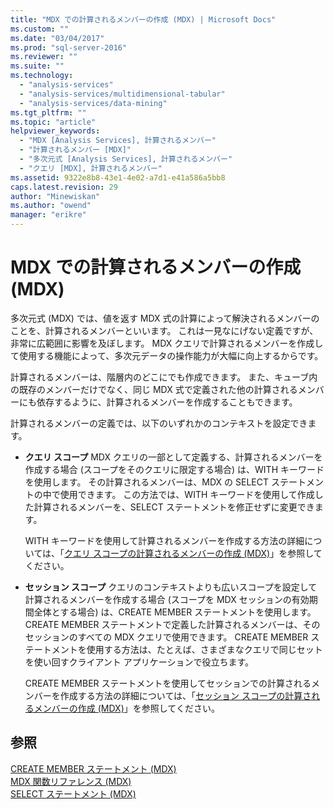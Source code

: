 ```yaml
---
title: "MDX での計算されるメンバーの作成 (MDX) | Microsoft Docs"
ms.custom: ""
ms.date: "03/04/2017"
ms.prod: "sql-server-2016"
ms.reviewer: ""
ms.suite: ""
ms.technology: 
  - "analysis-services"
  - "analysis-services/multidimensional-tabular"
  - "analysis-services/data-mining"
ms.tgt_pltfrm: ""
ms.topic: "article"
helpviewer_keywords: 
  - "MDX [Analysis Services], 計算されるメンバー"
  - "計算されるメンバー [MDX]"
  - "多次元式 [Analysis Services], 計算されるメンバー"
  - "クエリ [MDX], 計算されるメンバー"
ms.assetid: 9322e8b8-43e1-4e02-a7d1-e41a586a5bb8
caps.latest.revision: 29
author: "Minewiskan"
ms.author: "owend"
manager: "erikre"
---
```

# MDX での計算されるメンバーの作成 (MDX)
  多次元式 (MDX) では、値を返す MDX 式の計算によって解決されるメンバーのことを、計算されるメンバーといいます。 これは一見なにげない定義ですが、非常に広範囲に影響を及ぼします。 MDX クエリで計算されるメンバーを作成して使用する機能によって、多次元データの操作能力が大幅に向上するからです。  
  
 計算されるメンバーは、階層内のどこにでも作成できます。 また、キューブ内の既存のメンバーだけでなく、同じ MDX 式で定義された他の計算されるメンバーにも依存するように、計算されるメンバーを作成することもできます。  
  
 計算されるメンバーの定義では、以下のいずれかのコンテキストを設定できます。  
  
-   **クエリ スコープ** MDX クエリの一部として定義する、計算されるメンバーを作成する場合 (スコープをそのクエリに限定する場合) は、WITH キーワードを使用します。 その計算されるメンバーは、MDX の SELECT ステートメントの中で使用できます。 この方法では、WITH キーワードを使用して作成した計算されるメンバーを、SELECT ステートメントを修正せずに変更できます。  
  
     WITH キーワードを使用して計算されるメンバーを作成する方法の詳細については、「[クエリ スコープの計算されるメンバーの作成 &#40;MDX&#41;](../../../analysis-services/multidimensional-models/mdx/creating-query-scoped-calculated-members-mdx.md)」を参照してください。  
  
-   **セッション スコープ** クエリのコンテキストよりも広いスコープを設定して計算されるメンバーを作成する場合 (スコープを MDX セッションの有効期間全体とする場合) は、CREATE MEMBER ステートメントを使用します。 CREATE MEMBER ステートメントで定義した計算されるメンバーは、そのセッションのすべての MDX クエリで使用できます。 CREATE MEMBER ステートメントを使用する方法は、たとえば、さまざまなクエリで同じセットを使い回すクライアント アプリケーションで役立ちます。  
  
     CREATE MEMBER ステートメントを使用してセッションでの計算されるメンバーを作成する方法の詳細については、「[セッション スコープの計算されるメンバーの作成 &#40;MDX&#41;](../../../analysis-services/multidimensional-models/mdx/creating-session-scoped-calculated-members-mdx.md)」を参照してください。  
  
## 参照  
 [CREATE MEMBER ステートメント &#40;MDX&#41;](../Topic/CREATE%20MEMBER%20Statement%20\(MDX\).md)   
 [MDX 関数リファレンス &#40;MDX&#41;](../../../mdx/mdx-function-reference-mdx.md)   
 [SELECT ステートメント &#40;MDX&#41;](../Topic/SELECT%20Statement%20\(MDX\).md)  
  
  